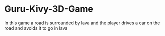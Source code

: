 # Guru-Kivy-3D-Game
In this game a road is surrounded by lava and the player drives a car on the road and avoids it to go in lava

